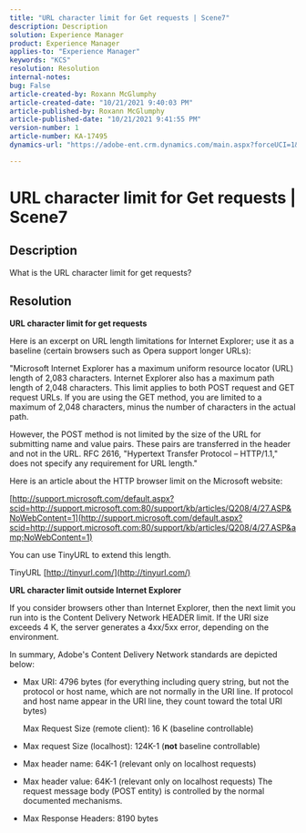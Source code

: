 ```yaml
---
title: "URL character limit for Get requests | Scene7"
description: Description
solution: Experience Manager
product: Experience Manager
applies-to: "Experience Manager"
keywords: "KCS"
resolution: Resolution
internal-notes: 
bug: False
article-created-by: Roxann McGlumphy
article-created-date: "10/21/2021 9:40:03 PM"
article-published-by: Roxann McGlumphy
article-published-date: "10/21/2021 9:41:55 PM"
version-number: 1
article-number: KA-17495
dynamics-url: "https://adobe-ent.crm.dynamics.com/main.aspx?forceUCI=1&pagetype=entityrecord&etn=knowledgearticle&id=6a89cf70-b732-ec11-b6e5-000d3a5ba97a"

---
```

# URL character limit for Get requests | Scene7

## Description


What is the URL character limit for get requests?


## Resolution


<b>URL character limit for get requests</b>

Here is an excerpt on URL length limitations for Internet Explorer; use it as a baseline (certain browsers such as Opera support longer URLs):

"Microsoft Internet Explorer has a maximum uniform resource locator (URL) length of 2,083 characters. Internet Explorer also has a maximum path length of 2,048 characters. This limit applies to both POST request and GET request URLs. If you are using the GET method, you are limited to a maximum of 2,048 characters, minus the number of characters in the actual path.

However, the POST method is not limited by the size of the URL for submitting name and value pairs. These pairs are transferred in the header and not in the URL. RFC 2616, "Hypertext Transfer Protocol – HTTP/1.1," does not specify any requirement for URL length."

Here is an article about the HTTP browser limit on the Microsoft website:

[http://support.microsoft.com/default.aspx?scid=http://support.microsoft.com:80/support/kb/articles/Q208/4/27.ASP&NoWebContent=1](http://support.microsoft.com/default.aspx?scid=http://support.microsoft.com:80/support/kb/articles/Q208/4/27.ASP&amp;NoWebContent=1)

You can use TinyURL to extend this length.

TinyURL [http://tinyurl.com/](http://tinyurl.com/)

<b>URL character limit outside Internet Explorer</b>

If you consider browsers other than Internet Explorer, then the next limit you run into is the Content Delivery Network HEADER limit. If the URI size exceeds 4 K, the server generates a 4xx/5xx error, depending on the environment.

In summary, Adobe's Content Delivery Network standards are depicted below:

- Max URI: 4796 bytes (for everything including query string, but not the protocol or host name, which are not normally in the URI line. If protocol and host name appear in the URI line, they count toward the total URI bytes)

    Max Request Size (remote client): 16 K (baseline controllable)
- Max request Size (localhost): 124K-1 (<b>not</b> baseline controllable)
- Max header name: 64K-1 (relevant only on localhost requests)
- Max header value: 64K-1 (relevant only on localhost requests) The request message body (POST entity) is controlled by the normal documented mechanisms.
- Max Response Headers: 8190 bytes


